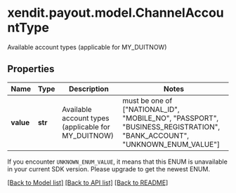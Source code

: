 # xendit.payout.model.ChannelAccountType

Available account types (applicable for MY_DUITNOW)

## Properties
| Name | Type | Description | Notes |
| ------------ | ------------- | ------------- | ------------- |
| **value** | **str** | Available account types (applicable for MY_DUITNOW) |  must be one of ["NATIONAL_ID", "MOBILE_NO", "PASSPORT", "BUSINESS_REGISTRATION", "BANK_ACCOUNT", "UNKNOWN_ENUM_VALUE"] |

If you encounter `UNKNOWN_ENUM_VALUE`, it means that this ENUM is unavailable in your current SDK version. Please upgrade to get the newest ENUM.

[[Back to Model list]](../README.md#documentation-for-models) [[Back to API list]](../README.md#documentation-for-api-endpoints) [[Back to README]](../README.md)


